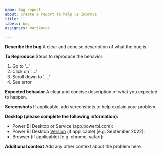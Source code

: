 ```yaml
---
name: Bug report
about: Create a report to help us improve
title: ''
labels: bug
assignees: mattkocak

---
```


**Describe the bug**
A clear and concise description of what the bug is.

**To Reproduce**
Steps to reproduce the behavior:
1. Go to '...'
2. Click on '....'
3. Scroll down to '....'
4. See error

**Expected behavior**
A clear and concise description of what you expected to happen.

**Screenshots**
If applicable, add screenshots to help explain your problem.

**Desktop (please complete the following information):**
 - Power BI Desktop or Service (app.powerbi.com):
 - Power BI Desktop [Version](https://carldesouza.com/finding-the-power-bi-desktop-version/) (if applicable) [e.g. September 2022]:
 - Browser (if applicable) [e.g. chrome, safari]:

**Additional context**
Add any other context about the problem here.
